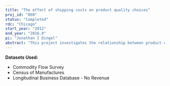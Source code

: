 ```yaml
---
title: "The effect of shipping costs on product quality choices"
proj_id: "860"
status: "Completed"
rdc: "Chicago"
start_year: "2012"
end_year: "2016.0"
pi: "Jonathan I Dingel"
abstract: "This project investigates the relationship between product quality and shipping costs. Using the Commodity Flow Surveys and the Census of Manufactures of 1997, 2002, and 2007, establishment-level regressions of output unit values on shipment distance, and input unit values on average shipment distance, will test whether establishments sell higher-quality goods to more distant destinations. Using these domestic data is a significant improvement relative to existing studies (which use national export data) due to the precision of the distance measures and the data on shipments originating from many locations."
---
```


**Datasets Used:**

  - Commodity Flow Survey 
  - Census of Manufactures 
  - Longitudinal Business Database - No Revenue 

